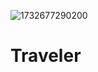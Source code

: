 ![1732677290200](https://github.com/user-attachments/assets/8e9d7085-0e97-450b-8582-1f0c8e82ca9d)
# Traveler
